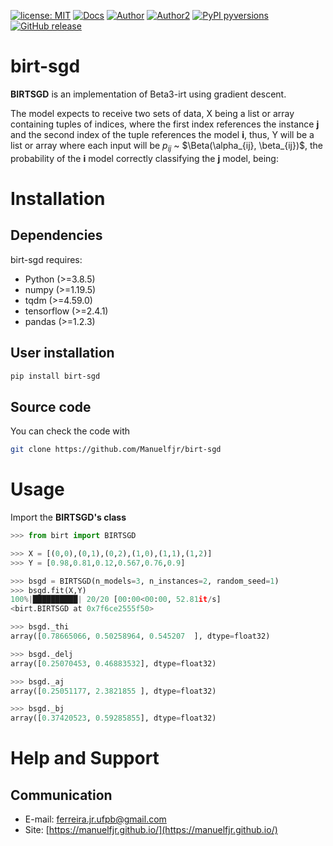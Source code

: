[![license: MIT](https://img.shields.io/badge/license-MIT-red.svg?&logo=license)](https://opensource.org/licenses/MIT)
[![Docs](https://img.shields.io/badge/docs-birtsgd-blue?&logo)](https://github.com/Manuelfjr/birt-sgd)
[![Author](https://img.shields.io/badge/author-manuelfjr-blue?&logo=github)](https://github.com/Manuelfjr)
[![Author2](https://img.shields.io/badge/author-tmfilho-blue?&logo=github)](https://github.com/tmfilho)
[![PyPI pyversions](https://img.shields.io/badge/python-v3.8.5-orange?&logo=python)](https://pypi.python.org/pypi/ansicolortags/)
[![GitHub release](https://img.shields.io/github/release/Manuelfjr/birt-sgd.svg)](https://GitHub.com/Manuelfjr/birt-sgd/releases/)
<!--
[![Downloads](https://static.pepy.tech/personalized-badge/pandas?period=total&units=international_system&left_color=grey&right_color=red&left_text=downloads)](https://pepy.tech/project/pandas)
-->
<!--
[![Github All Releases](https://img.shields.io/github/downloads/Manuelfjr/ST/total.svg)]()
-->
<!--
[![Downloads](https://pepy.tech/badge/pandas)](https://pepy.tech/project/pandas)    
-->

# birt-sgd
**BIRTSGD** is an implementation of Beta3-irt using gradient descent.

The model expects to receive two sets of data, X being a list or array containing tuples of indices, where the first index references the instance __j__ and the second index of the tuple references the model __i__, thus, Y will be a list or array where each input will be $p_{ij}$ ~ $\Beta(\alpha_{ij}, \beta_{ij})$, the probability of the __i__ model correctly classifying the __j__ model, being:
<!--
$$
p_{ij} \sim Beta(\alpha_{ij}, \beta_{ij}),
$$
$$
\alpha_{ij} = F_{\alpha}(\theta_{i}, \delta_{j}, a_{j}) = \bigg(\frac{\theta_{i}}{\delta_{j}}\bigg)^{a_{j}},
$$
$$
\beta_{ij} = F_{\beta}(\theta_{i}, \delta_{j}, a_{j}) = \bigg(\frac{1 - \theta_{i}}{1 - \delta_{j}}\bigg)^{a_{j}},
$$
$$
\theta_{i} \sim B(1,1), \delta_{j} \sim B(1,1), a_{j} \sim N(1, \sigma^{2}_{0})
$$
where,
$$
E[p_{ij} | \theta_i,\delta_j,a_j] = \frac{\alpha_{ij}}{\alpha_{ij} + \beta_{ij}} = \frac{1}{1 - \big(\frac{\delta_{j}}{1 - \delta_{j}}\big)^{a_{j}}\cdot \big(\frac{\theta_{i}}{1 - \theta_{i}}\big)^{ - a_{j}} }
$$
-->
# Installation
## Dependencies 
birt-sgd requires:
- Python (>=3.8.5)
- numpy (>=1.19.5)
- tqdm (>=4.59.0)
- tensorflow (>=2.4.1)
- pandas (>=1.2.3)

## User installation

```bash
pip install birt-sgd
```

## Source code 
You can check the code with 
```bash
git clone https://github.com/Manuelfjr/birt-sgd
```

# Usage
Import the **BIRTSGD's class**

```py
>>> from birt import BIRTSGD
```

```py
>>> X = [(0,0),(0,1),(0,2),(1,0),(1,1),(1,2)]
>>> Y = [0.98,0.81,0.12,0.567,0.76,0.9]
```

```py
>>> bsgd = BIRTSGD(n_models=3, n_instances=2, random_seed=1)
>>> bsgd.fit(X,Y)
100%|██████████| 20/20 [00:00<00:00, 52.81it/s]
<birt.BIRTSGD at 0x7f6ce2555f50>
```

```py 
>>> bsgd._thi
array([0.78665066, 0.50258964, 0.545207  ], dtype=float32)
```

```py
>>> bsgd._delj
array([0.25070453, 0.46883532], dtype=float32)
```

```py
>>> bsgd._aj
array([0.25051177, 2.3821855 ], dtype=float32)
```

```py
>>> bsgd._bj
array([0.37420523, 0.59285855], dtype=float32)  
```

# Help and Support
## Communication

- E-mail: [ferreira.jr.ufpb@gmail.com]()
- Site: [https://manuelfjr.github.io/](https://manuelfjr.github.io/)